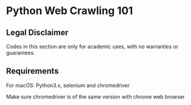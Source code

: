 # Python Web Crawling 101

## Legal Disclaimer

Codes in this section are only for academic uses, with no warranties or guarantees.  

## Requirements

For macOS: Python3.x, selenium and chromedriver  

Make sure chromedriver is of the same version with chrome web browser


